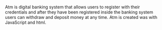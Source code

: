 Atm is digital banking system 
that allows users to register 
with their credentials and after 
they have been registered inside the
banking system users can withdraw and
deposit money at any time.
Atm is created was with JavaScript
and html.
